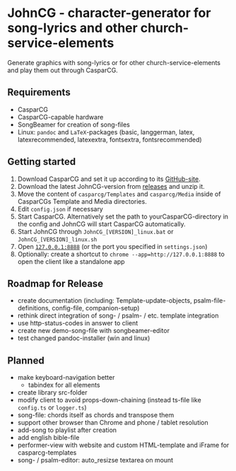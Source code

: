 # JohnCG - character-generator for song-lyrics and other church-service-elements
Generate graphics with song-lyrics or for other church-service-elements and play them out through CasparCG.

## Requirements
- CasparCG
- CasparCG-capable hardware
- SongBeamer for creation of song-files
- Linux: `pandoc` and `LaTeX`-packages (basic, langgerman, latex, latexrecommended, latexextra, fontsextra, fontsrecommended)

## Getting started
1. Download CasparCG and set it up according to its [GitHub-site](https://github.com/CasparCG/server).
2. Download the latest JohnCG-version from [releases](https://github.com/johannesbuehl/johncg/releases) and unzip it.
3. Move the content of `casparcg/Templates` and `casparcg/Media` inside of CasparCGs Template and Media directories.
4. Edit `config.json` if necessary
5. Start CasparCG. Alternatively set the path to yourCasparCG-directory in the config and JohnCG will start CasparCG automatically.
6. Start JohnCG through `JohnCG_[VERSION]_linux.bat` or `JohnCG_[VERSION]_linux.sh`
7. Open [`127.0.0.1:8888`](127.0.0.1:8888) (or the port you specified in `settings.json`)
8. Optionally: create a shortcut to `chrome --app=http://127.0.0.1:8888` to open the client like a standalone app

## Roadmap for Release
- create documentation (including: Template-update-objects, psalm-file-definitions, config-file, companion-setup)
- rethink direct integration of song- / psalm- / etc. template integration
- use http-status-codes in answer to client
- create new demo-song-file with songbeamer-editor
- test changed pandoc-installer (win and linux)

## Planned
- make keyboard-navigation better
  - tabindex for all elements
- create library src-folder
- modify client to avoid props-down-chaining (instead ts-file like `config.ts` or `logger.ts`)
- song-file: chords itself as chords and transpose them
- support other browser than Chrome and phone / tablet resolution
- add-song to playlist after creation
- add english bible-file
- performer-view with website and custom HTML-template and iFrame for casparcg-templates
- song- / psalm-editor: auto_resizse textarea on mount